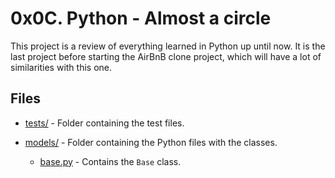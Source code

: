 # 0x0C. Python - Almost a circle

This project is a review of everything learned in Python up until now. It is the last project before starting the AirBnB clone project, which will have a lot of similarities with this one.

## Files

- [tests/](tests/) - Folder containing the test files.

- [models/](models/) - Folder containing the Python files with the classes.
    - [base.py](models/base.py) - Contains the `Base` class.